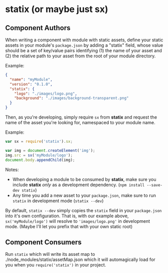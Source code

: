 # statix (or maybe just sx)

## Component Authors

When writing a component with module with static assets, define your static assets in your module's `package.json` by
adding a "statix" field, whose value should be a set of key/value pairs identifying (1) the name of your asset and (2)
the relative path to your asset from the root of your module directory.

Example:

```json
{
  "name": "myModule",
  "version": "0.1.0",
  "statix": {
    "logo": "./images/logo.png",
    "background": "./images/background-transparent.png"
  }
}
```

Then, as you're developing, simply require `sx` from **statix** and request the name of the asset you're looking for,
namespaced to your module name.

Example:

```js
var sx = require('statix').sx;

var img = document.createElement('img');
img.src = sx('myModule/logo');
document.body.appendChild(img);
```

Notes:

* When developing a module to be consumed by **statix**, make sure you include **statix** *only* as a development dependency. (`npm install --save-dev statix`)
* Any time you add a new asset to your `package.json`, make sure to run `statix` in development mode (`statix --dev`)

By default, `statix --dev` simply copies the `statix` field in your `package.json` into it's own configuration. That is,
with our example above, `sx('myModule/logo')` will resolve to `'images/logo.png'` in development mode. (Maybe I'll let
you prefix that with your own static root)

## Component Consumers

Run `statix` which will write its asset map to ./node_modules/statix/assetMap.json which it will automagically load for
you when you `require('statix')` in your project.
